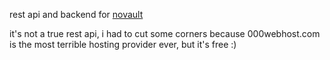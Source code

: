 rest api and backend for [novault](https://codeberg.org/toufy/novault)

it's not a true rest api, i had to cut some corners because 000webhost.com is the most terrible hosting provider ever, but it's free :)
